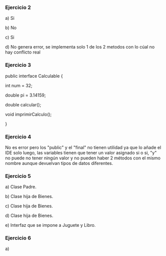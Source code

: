 ### Ejercicio 2
a) Si

b) No

c) Si

d) No genera error, se implementa solo 1 de los 2 metodos con lo cúal no hay conflicto real

### Ejercicio 3
public interface Calculable {

int num = 32;

double pi = 3.14159;

double calcular();

void imprimirCalculo();

}

### Ejercicio 4
No es error pero los "public" y el "final" no tienen utilidad ya que lo añade el IDE solo luego, las variables tienen que tener un valor asignado si o si, "y" no puede no tener ningún valor y no pueden haber 2 métodos con el mismo nombre aunque devuelvan tipos de datos diferentes.

### Ejercicio 5
a) Clase Padre.

b) Clase hija de Bienes.

c) Clase hija de Bienes.

d) Clase hija de Bienes.

e) Interfaz que se impone a Juguete y Libro.


### Ejercicio 6
a) 
